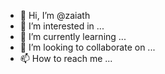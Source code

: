 - 👋 Hi, I’m @zaiath
- 👀 I’m interested in ...
- 🌱 I’m currently learning ...
- 💞️ I’m looking to collaborate on ...
- 📫 How to reach me ...

<!---
zaiath/zaiath is a ✨ special ✨ repository because its `README.md` (this file) appears on your GitHub profile.
You can click the Preview link to take a look at your changes.
--->
